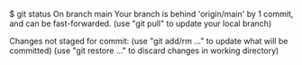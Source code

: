 $ git status
On branch main
Your branch is behind 'origin/main' by 1 commit, and can be fast-forwarded.
  (use "git pull" to update your local branch)

Changes not staged for commit:
  (use "git add/rm <file>..." to update what will be committed)
  (use "git restore <file>..." to discard changes in working directory)